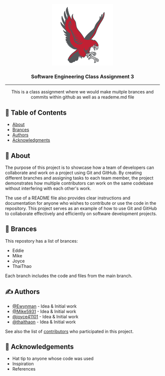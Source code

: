 <p align="center">
  <a href="" rel="noopener">
 <img width=200px height=200px src="hawk-logo-color-2.svg" alt="Project logo"></a>
</p>

<h3 align="center">Software Engineering Class Assignment 3</h3>

<div align="center">


</div>

---

<p align="center"> This is a class assignment where we would make muitple brances and commits within github as well as a reademe.md file
    <br> 
</p>

## 📝 Table of Contents

- [About](#about)
- [Brances](#deployment)
- [Authors](#authors)
- [Acknowledgments](#acknowledgement)

## 🧐 About <a name = "about"></a>

The purpose of this project is to showcase how a team of developers can collaborate and work on a project using Git and GitHub. By creating different branches and assigning tasks to each team member, the project demonstrates how multiple contributors can work on the same codebase without interfering with each other's work.

The use of a README file also provides clear instructions and documentation for anyone who wishes to contribute or use the code in the repository. This project serves as an example of how to use Git and GitHub to collaborate effectively and efficiently on software development projects.





## 🚀 Brances <a name = "deployment"></a>

This repostory has a list of brances:
- Eddie
- Mike
- Joyce
- ThaiThao

Each branch includes the code and files from the main branch. 


## ✍️ Authors <a name = "authors"></a>

- [@Ewynman](https://github.com/Ewynman) - Idea & Initial work
- [@Mike5931](https://github.com/Mike5931) - Idea & Initial work
- [@joyce41101](https://github.com/joyce41101) - Idea & Initial work
- [@thaithaon](https://github.com/thaithaon) - Idea & Initial work

See also the list of [contributors]([https://github.com/kylelobo/The-Documentation-Compendium/contributors](https://github.com/Ewynman/SWECA-3/pulse)) who participated in this project.

## 🎉 Acknowledgements <a name = "acknowledgement"></a>

- Hat tip to anyone whose code was used
- Inspiration
- References
